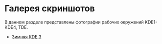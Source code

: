# Галерея скриншотов

В данном разделе представлены фотографии рабочих окружений KDE1-KDE4, TDE.

* [Зимняя KDE 3](pic/KDE3/WinterKDE.md)
